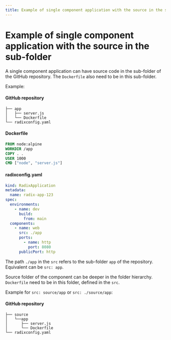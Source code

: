 ```yaml
---
title: Example of single component application with the source in the sub-folder
---
```


# Example of single component application with the source in the sub-folder

A single component application can have source code in the sub-folder of the GitHub repository. The `Dockerfile` also need to be in this sub-folder. 

Example:
#### GitHub repository
``` 
├── app
│   ├── server.js
│   └── Dockerfile
└── radixconfig.yaml
```
#### Dockerfile
```dockerfile
FROM node:alpine
WORKDIR /app
COPY . .
USER 1000
CMD ["node", "server.js"]
```
#### radixconfig.yaml
```yaml
kind: RadixApplication
metadata:
  name: radix-app-123
spec:
  environments:
    - name: dev
      build:
        from: main
  components:
    - name: web
      src: ./app
      ports:
        - name: http
          port: 8080
      publicPort: http
```
The path `./app` in the `src` refers to the sub-folder `app` of the repository. Equivalent can be `src: app`.

Source folder of the component can be deeper in the folder hierarchy. `Dockerfile` need to be in this folder, defined in the `src`.

Example for `src: source/app` or `src: ./source/app`:
#### GitHub repository
```Github 
├── source
│   └──app
│      ├── server.js
│      └── Dockerfile
└── radixconfig.yaml
```

